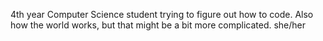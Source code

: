 4th year Computer Science student trying to figure out how to code. Also how the world works, but that might be a bit more complicated. she/her
<!---
pm-coding/pm-coding is a ✨ special ✨ repository because its `README.md` (this file) appears on your GitHub profile.
You can click the Preview link to take a look at your changes.
--->
